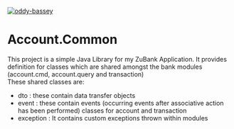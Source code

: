 [![oddy-bassey](https://circleci.com/gh/oddy-bassey/account.common.svg?style=svg)](https://circleci.com/gh/oddy-bassey/account.common)
# Account.Common
This project is a simple Java Library for my ZuBank Application. It provides definition for classes
which are shared amongst the bank modules (account.cmd, account.query and transaction) <br>
These shared classes are:
* dto : these contain data transfer objects  
* event : these contain events (occurring events after associative action has been performed) classes for account and transaction
* exception : It contains custom exceptions thrown within modules